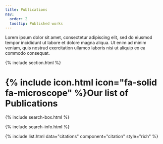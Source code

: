 ```yaml
---
title: Publications
nav:
  order: 2
  tooltip: Published works
---
```



Lorem ipsum dolor sit amet, consectetur adipiscing elit, sed do eiusmod tempor incididunt ut labore et dolore magna aliqua.
Ut enim ad minim veniam, quis nostrud exercitation ullamco laboris nisi ut aliquip ex ea commodo consequat.

{% include section.html %}

# {% include icon.html icon="fa-solid fa-microscope" %}Our list of Publications

{% include search-box.html %}

{% include search-info.html %}

{% include list.html data="citations" component="citation" style="rich" %}
